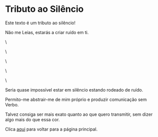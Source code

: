 # Tributo ao Silêncio

Este texto é um tributo ao silêncio!

Não me Leias, estarás a criar ruído em ti.

\

\

\

\

\

Seria quase impossível estar em silêncio estando rodeado de ruído.

Permito-me abstrair-me de mim próprio e produzir comunicação sem Verbo.

Talvez consiga ser mais exato quanto ao que quero transmitir, sem dizer algo mais do que essa cor.

Clica [aqui](../README.md) para voltar para a página principal.
